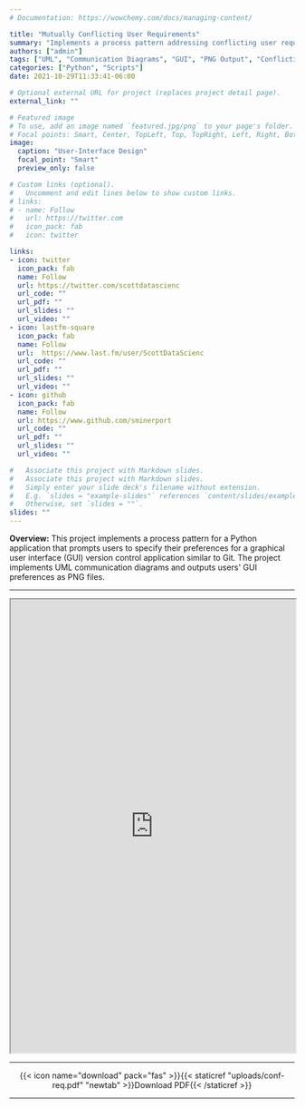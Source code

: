 ```yaml
---
# Documentation: https://wowchemy.com/docs/managing-content/

title: "Mutually Conflicting User Requirements"
summary: "Implements a process pattern addressing conflicting user requirements for a fictitious version control application via UML communication diagrams and Python script. Outputs user specifications as a PNG image file."
authors: ["admin"]
tags: ["UML", "Communication Diagrams", "GUI", "PNG Output", "Conflicting Requirements", "Process Pattern", "Python", "Scripts"]
categories: ["Python", "Scripts"]
date: 2021-10-29T11:33:41-06:00

# Optional external URL for project (replaces project detail page).
external_link: ""

# Featured image
# To use, add an image named `featured.jpg/png` to your page's folder.
# Focal points: Smart, Center, TopLeft, Top, TopRight, Left, Right, BottomLeft, Bottom, BottomRight.
image:
  caption: "User-Interface Design"
  focal_point: "Smart"
  preview_only: false

# Custom links (optional).
#   Uncomment and edit lines below to show custom links.
# links:
# - name: Follow
#   url: https://twitter.com
#   icon_pack: fab
#   icon: twitter

links:
- icon: twitter
  icon_pack: fab
  name: Follow
  url: https://twitter.com/scottdatascienc  
  url_code: ""
  url_pdf: ""
  url_slides: ""
  url_video: ""
- icon: lastfm-square
  icon_pack: fab
  name: Follow
  url:  https://www.last.fm/user/ScottDataScienc
  url_code: ""
  url_pdf: ""
  url_slides: ""
  url_video: ""
- icon: github
  icon_pack: fab
  name: Follow 
  url: https://www.github.com/sminerport 
  url_code: ""
  url_pdf: ""
  url_slides: ""
  url_video: ""

#   Associate this project with Markdown slides.
#   Associate this project with Markdown slides.
#   Simply enter your slide deck's filename without extension.
#   E.g. `slides = "example-slides"` references `content/slides/example-slides.md`.
#   Otherwise, set `slides = ""`.
slides: ""
---
```

**Overview:** This project implements a process pattern for a Python application that prompts users to specify their preferences for a graphical user interface (GUI) version control application similar to Git. The project implements UML communication diagrams and outputs users' GUI preferences as PNG files.
<hr/>
<iframe src="https://onedrive.live.com/embed?cid=5B8EDCFD5CE8D99E&resid=5B8EDCFD5CE8D99E%21640630&authkey=AIyiI_ck8CPW0xo&em=2" width="100%" height="800" frameborder="1" scrolling="yes"></iframe>
<hr/>
<center>{{< icon name="download" pack="fas" >}}{{< staticref "uploads/conf-req.pdf" "newtab" >}}Download PDF{{< /staticref >}}</center>
<hr/>

